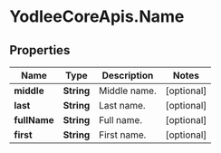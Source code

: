 # YodleeCoreApis.Name

## Properties
Name | Type | Description | Notes
------------ | ------------- | ------------- | -------------
**middle** | **String** | Middle name. | [optional] 
**last** | **String** | Last name. | [optional] 
**fullName** | **String** | Full name. | [optional] 
**first** | **String** | First name. | [optional] 
